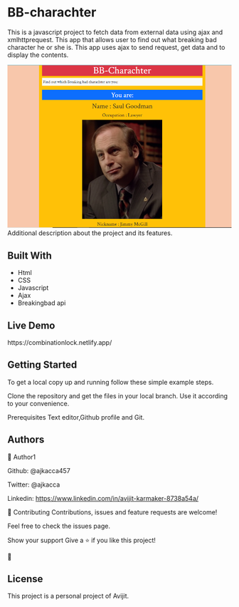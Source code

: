# BB-charachter

This is a javascript project to fetch data from external data using ajax and xmlhttprequest. This app that allows user to find out what breaking bad character he or she is. This app uses ajax to send request, get data and to display the contents.

<img src="picture1.PNG" alt="projectimg">

</h1>Additional description about the project and its features.</h1>

<h2>Built With</h2>

- Html
- CSS
- Javascript
- Ajax
- Breakingbad api

<h2>Live Demo</h2>
https://combinationlock.netlify.app/

<h2>Getting Started</h2>
To get a local copy up and running follow these simple example steps.

Clone the repository and get the files in your local branch. Use it according
to your convenience.

Prerequisites
Text editor,Github profile and Git.

<h2>Authors</h2>

👤 Author1

Github: @ajkacca457

Twitter: @ajkacca

Linkedin: https://www.linkedin.com/in/avijit-karmaker-8738a54a/



🤝 Contributing
Contributions, issues and feature requests are welcome!

Feel free to check the issues page.

Show your support
Give a ⭐️ if you like this project!

📝 <h2>License</h2>
This project is a personal project of Avijit.
